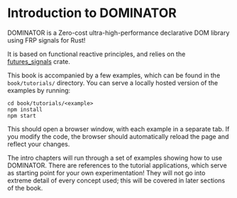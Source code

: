# Introduction to DOMINATOR

DOMINATOR is a Zero-cost ultra-high-performance declarative DOM library using FRP signals for Rust!

It is based on functional reactive principles, and relies on the [futures_signals](https://crates.io/crates/futures-signals) crate.

This book is accompanied by a few examples, which can be found in the `book/tutorials/` directory.
You can serve a locally hosted version of the examples by running:

```
cd book/tutorials/<example>
npm install
npm start
```

This should open a browser window, with each example in a separate tab.
If you modify the code, the browser should automatically reload the page and reflect your changes.

The intro chapters will run through a set of examples showing how to use DOMINATOR.
There are references to the tutorial applications, which serve as starting point for your own experimentation!
They will not go into extreme detail of every concept used; this will be covered in later sections of the book.
